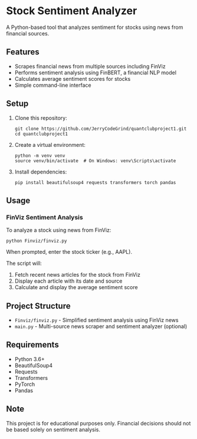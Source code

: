# Stock Sentiment Analyzer

A Python-based tool that analyzes sentiment for stocks using news from financial sources.

## Features

- Scrapes financial news from multiple sources including FinViz
- Performs sentiment analysis using FinBERT, a financial NLP model
- Calculates average sentiment scores for stocks
- Simple command-line interface

## Setup

1. Clone this repository:
   ```
   git clone https://github.com/JerryCodeGrind/quantclubproject1.git
   cd quantclubproject1
   ```

2. Create a virtual environment:
   ```
   python -m venv venv
   source venv/bin/activate  # On Windows: venv\Scripts\activate
   ```

3. Install dependencies:
   ```
   pip install beautifulsoup4 requests transformers torch pandas
   ```

## Usage

### FinViz Sentiment Analysis

To analyze a stock using news from FinViz:

```
python Finviz/finviz.py
```

When prompted, enter the stock ticker (e.g., AAPL).

The script will:
1. Fetch recent news articles for the stock from FinViz
2. Display each article with its date and source
3. Calculate and display the average sentiment score

## Project Structure

- `Finviz/finviz.py` - Simplified sentiment analysis using FinViz news
- `main.py` - Multi-source news scraper and sentiment analyzer (optional)

## Requirements

- Python 3.6+
- BeautifulSoup4
- Requests
- Transformers
- PyTorch
- Pandas

## Note

This project is for educational purposes only. Financial decisions should not be based solely on sentiment analysis.
